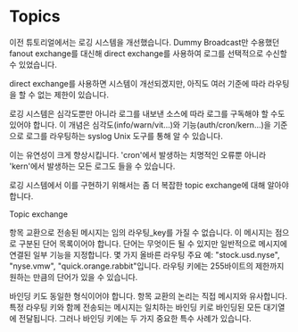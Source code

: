 # Topics

이전 튜토리얼에서는 로깅 시스템을 개선했습니다. Dummy Broadcast만 수용했던 fanout exchange를 대신해 direct exchange를 사용하여 로그를 선택적으로 수신할 수 있었습니다.

direct exchange를 사용하면 시스템이 개선되겠지만, 아직도 여러 기준에 따라 라우팅을 할 수 없는 제한이 있습니다.

로깅 시스템은 심각도뿐만 아니라 로그를 내보낸 소스에 따라 로그를 구독해야 할 수도 있어야 합니다. 이 개념은 심각도(info/warn/vit...)와 기능(auth/cron/kern...)을 기준으로 로그를 라우팅하는 syslog Unix 도구를 통해 알 수 있습니다.

이는 유연성이 크게 향상시킵니다. 'cron'에서 발생하는 치명적인 오류뿐 아니라 'kern'에서 발생하는 모든 로그도 들을 수 있습니다.

로깅 시스템에서 이를 구현하기 위해서는 좀 더 복잡한 topic exchange에 대해 알아야 합니다.

Topic exchange

항목 교환으로 전송된 메시지는 임의 라우팅_key를 가질 수 없습니다. 이 메시지는 점으로 구분된 단어 목록이어야 합니다. 단어는 무엇이든 될 수 있지만 일반적으로 메시지에 연결된 일부 기능을 지정합니다. 몇 가지 올바른 라우팅 주요 예: "stock.usd.nyse", "nyse.vmw", "quick.orange.rabbit"입니다. 라우팅 키에는 255바이트의 제한까지 원하는 만큼의 단어가 있을 수 있습니다.

바인딩 키도 동일한 형식이어야 합니다. 항목 교환의 논리는 직접 메시지와 유사합니다. 특정 라우팅 키와 함께 전송되는 메시지는 일치하는 바인딩 키로 바인딩된 모든 대기열에 전달됩니다. 그러나 바인딩 키에는 두 가지 중요한 특수 사례가 있습니다.